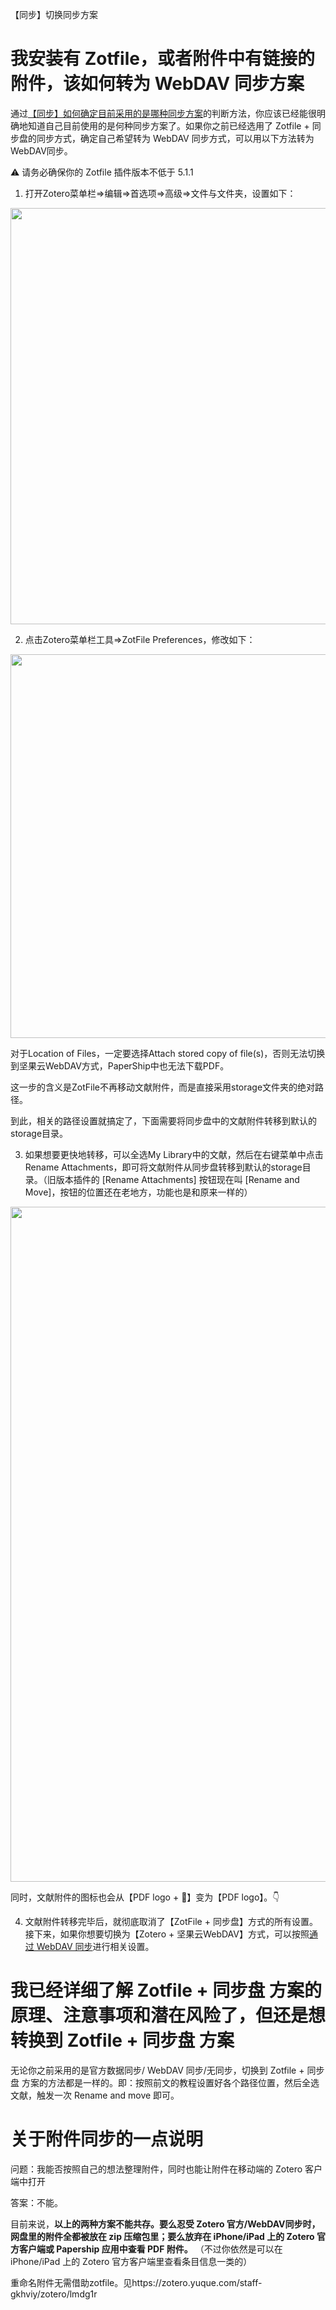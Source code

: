 【同步】切换同步方案

# 我安装有 Zotfile，或者附件中有链接的附件，该如何转为 WebDAV 同步方案

通过[【同步】如何确定目前采用的是哪种同步方案](https://zotero.yuque.com/books/share/93bfca90-00d8-4228-8d3a-305863c70f50/agofi0)的判断方法，你应该已经能很明确地知道自己目前使用的是何种同步方案了。如果你之前已经选用了 Zotfile + 同步盘的同步方式，确定自己希望转为 WebDAV 同步方式，可以用以下方法转为WebDAV同步。

⚠️ 请务必确保你的 Zotfile 插件版本不低于 5.1.1

1.  打开Zotero菜单栏=>编辑=>首选项=>高级=>文件与文件夹，设置如下：

<img src="https://cdn.nlark.com/yuque/0/2022/png/32594373/1663157528545-dd703679-a42d-42a0-922e-f9b6a799713b.png" width="666" id="ua44b332e" class="ne-image">

2.  点击Zotero菜单栏工具=>ZotFile Preferences，修改如下：

<img src="https://cdn.nlark.com/yuque/0/2022/jpeg/32594373/1663157575655-25108a96-f7b3-4fa3-bea5-bc3393c8f123.jpeg" width="614" id="uf481d34a" class="ne-image">

对于Location of Files，一定要选择Attach stored copy of file(s)，否则无法切换到坚果云WebDAV方式，PaperShip中也无法下载PDF。

这一步的含义是ZotFile不再移动文献附件，而是直接采用storage文件夹的绝对路径。

到此，相关的路径设置就搞定了，下面需要将同步盘中的文献附件转移到默认的storage目录。

3.  如果想要更快地转移，可以全选My Library中的文献，然后在右键菜单中点击Rename Attachments，即可将文献附件从同步盘转移到默认的storage目录。（旧版本插件的 \[Rename Attachments\] 按钮现在叫 \[Rename and Move\]，按钮的位置还在老地方，功能也是和原来一样的）

<img src="https://cdn.nlark.com/yuque/0/2022/jpeg/32594373/1663157726345-3c18bbb2-f19f-4939-bd7b-99c13ae4909d.jpeg" width="1080" id="ubdda9588" class="ne-image">

同时，文献附件的图标也会从【PDF logo + 🔗】变为【PDF logo】。👇

4.  文献附件转移完毕后，就彻底取消了【ZotFile + 同步盘】方式的所有设置。接下来，如果你想要切换为【Zotero + 坚果云WebDAV】方式，可以按照[通过 WebDAV 同步](https://zotero.yuque.com/books/share/93bfca90-00d8-4228-8d3a-305863c70f50/lub19i)进行相关设置。

# 我已经详细了解 Zotfile + 同步盘 方案的原理、注意事项和潜在风险了，但还是想转换到 Zotfile + 同步盘 方案

无论你之前采用的是官方数据同步/ WebDAV 同步/无同步，切换到 Zotfile + 同步盘 方案的方法都是一样的。即：按照前文的教程设置好各个路径位置，然后全选文献，触发一次 Rename and move 即可。

# 关于附件同步的一点说明

问题：我能否按照自己的想法整理附件，同时也能让附件在移动端的 Zotero 客户端中打开

答案：不能。

目前来说，**以上的两种方案不能共存。要么忍受 Zotero 官方/WebDAV同步时，网盘里的附件全都被放在 zip 压缩包里；要么放弃在 iPhone/iPad 上的 Zotero 官方客户端或 Papership 应用中查看 PDF 附件。**
（不过你依然是可以在 iPhone/iPad 上的 Zotero 官方客户端里查看条目信息一类的）

重命名附件无需借助zotfile。见https://zotero.yuque.com/staff-gkhviy/zotero/lmdg1r